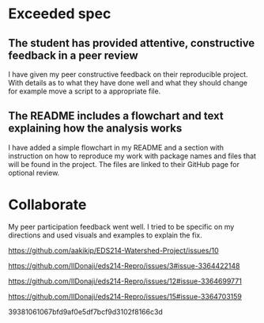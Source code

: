 # Exceeded spec

## The student has provided attentive, constructive feedback in a peer review

I have given my peer constructive feedback on their reproducible project. With details as to what they have done well and what they should change for example move a script to a appropriate file. 

## The README includes a flowchart and text explaining how the analysis works

I have added a simple flowchart in my README and a section with instruction on how to reproduce my work with package names and files that will be found in the project. The files are linked to their GitHub page for optional review.  


# Collaborate

My peer participation feedback went well. I tried to be specific on my directions and used visuals and examples to explain the fix. 

https://github.com/aakikip/EDS214-Watershed-Project/issues/10

https://github.com/IIDonaji/eds214-Repro/issues/3#issue-3364422148

https://github.com/IIDonaji/eds214-Repro/issues/12#issue-3364699771

https://github.com/IIDonaji/eds214-Repro/issues/15#issue-3364703159


39381061067bfd9af0e5df7bcf9d3102f8166c3d
